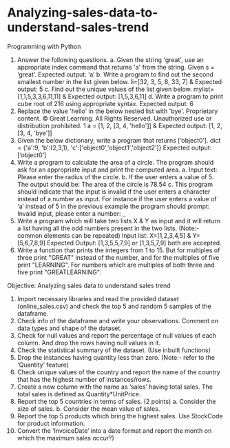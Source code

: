 # Analyzing-sales-data-to-understand-sales-trend
Programming with Python
1. Answer the following questions.
a. Given the string 'great', use an appropriate index command that returns 'a'
from the string. Given s = ‘great’. 
Expected output: ‘a’
b. Write a program to find out the second smallest number in the list given
below. 
li=[32, 3, 5, 8, 33, 7] & Expected output: 5
c. Find out the unique values of the list given below.
mylist=[1,1,5,3,3,6,11,11] & Expected output: [1,5,3,6,11]
d. Write a program to print cube root of 216 using appropriate syntax.
Expected output: 6
2. Replace the value 'hello' in the below nested list with 'bye'. 
Proprietary content. © Great Learning. All Rights Reserved. Unauthorized use or distribution prohibited. 1
a = [1, 2, [3, 4, 'hello']] & Expected output: [1, 2, [3, 4, 'bye']]
3. Given the below dictionary, write a program that returns [‘object0’]. 
dict = {'a':9, 'b':(2,3,1), 'c':['object0','object1','object2']}
Expected output: [‘object0’]
4. Write a program to calculate the area of a circle. The program should ask for an
appropriate input and print the computed area. 
a. Input text: Please enter the radius of the circle.
b. If the user enters a value of 5. The output should be: The area of the circle
is 78.54
c. This program should indicate that the input is invalid if the user enters a
character instead of a number as input. For instance if the user enters a
value of ‘a’ instead of 5 in the previous example the program should
prompt: Invalid input, please enter a number: _
5. Write a program which will take two lists X & Y as input and it will return a list
having all the odd numbers present in the two lists. (Note:- common elements
can be repeated) 
Input list: X=[1,2,3,4,5] & Y=[5,6,7,8,9]
Expected Output: [1,3,5,5,7,9] or [1,3,5,7,9] both are accepted.
6. Write a function that prints the integers from 1 to 15. But for multiples of three
print "GREAT" instead of the number, and for the multiples of five print
"LEARNING". For numbers which are multiples of both three and five print
"GREATLEARNING".

Objective: Analyzing sales data to understand sales trend
1. Import necessary libraries and read the provided dataset (online_sales.csv) and
check the top 5 and random 5 samples of the dataframe. 
2. Check info of the dataframe and write your observations. Comment on data
types and shape of the dataset. 
3. Check for null values and report the percentage of null values of each column.
And drop the rows having null values in it. 
4. Check the statistical summary of the dataset. (Use inbuilt functions) 
5. Drop the instances having quantity less than zero. (Note:- refer to the
‘Quantity’ feature)
6. Check unique values of the country and report the name of the country that has
the highest number of instances/rows. 
7. Create a new column with the name as ‘sales’ having total sales. The total sales
is defined as Quantity*UnitPrice. 
8. Report the top 5 countries in terms of sales. (2 points)
a. Consider the size of sales.
b. Consider the mean value of sales.
9. Report the top 5 products which bring the highest sales. Use StockCode for
product information. 
10. Convert the ‘InvoiceDate’ into a date format and report the month on which
the maximum sales occur?)
